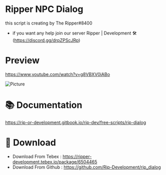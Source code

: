 # Ripper NPC Dialog #

this script is creating by The Ripper#8400

- if you want any help join our server Ripper | Development 🛠 (https://discord.gg/drpZPScJRp)
# Preview

https://www.youtube.com/watch?v=g8VBXV0iABo

![Picture](https://imgur.com/a/S5x2wPU)

# 📚 Documentation

https://rip-or-development.gitbook.io/rip-dev/free-scripts/rip-dialog

# 💾 Download

- Download From Tebex : https://ripper-development.tebex.io/package/6504465
- Download From Github : https://github.com/Rip-Development/rip_dialog

